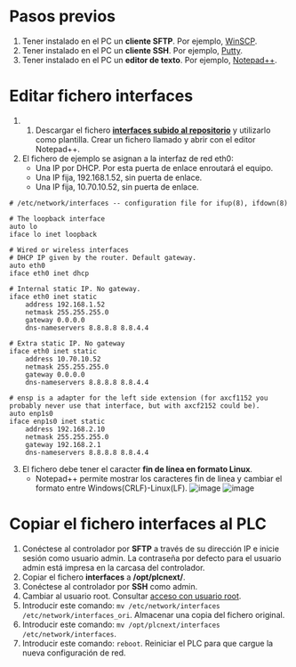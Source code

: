 # Pasos previos
1. Tener instalado en el PC un __cliente SFTP__. Por ejemplo, [WinSCP](https://winscp.net/eng/download.php).
2. Tener instalado en el PC un __cliente SSH__. Por ejemplo, [Putty](https://www.chiark.greenend.org.uk/~sgtatham/putty/latest.html).
3. Tener instalado en el PC un __editor de texto__. Por ejemplo, [Notepad++](https://notepad-plus-plus.org/downloads/).

# Editar fichero interfaces
1. 1. Descargar el fichero [__interfaces subido al repositorio__](files/interfaces) y utilizarlo como plantilla. Crear un fichero llamado  y abrir con el editor Notepad++.
2. El fichero de ejemplo se asignan a la interfaz de red eth0:
   - Una IP por DHCP. Por esta puerta de enlace enroutará el equipo.
   - Una IP fija, 192.168.1.52, sin puerta de enlace.
   - Una IP fija, 10.70.10.52, sin puerta de enlace.

```
# /etc/network/interfaces -- configuration file for ifup(8), ifdown(8)

# The loopback interface
auto lo
iface lo inet loopback

# Wired or wireless interfaces
# DHCP IP given by the router. Default gateway.
auto eth0
iface eth0 inet dhcp

# Internal static IP. No gateway.
iface eth0 inet static
    address 192.168.1.52
    netmask 255.255.255.0
    gateway 0.0.0.0
    dns-nameservers 8.8.8.8 8.8.4.4

# Extra static IP. No gateway
iface eth0 inet static
    address 10.70.10.52
    netmask 255.255.255.0
    gateway 0.0.0.0
    dns-nameservers 8.8.8.8 8.8.4.4

# ensp is a adapter for the left side extension (for axcf1152 you probably never use that interface, but with axcf2152 could be).
auto enp1s0
iface enp1s0 inet static
    address 192.168.2.10
    netmask 255.255.255.0
    gateway 192.168.2.1
    dns-nameservers 8.8.8.8 8.8.4.4
```

3. El fichero debe tener el caracter __fin de línea en formato Linux__.
   - Notepad++ permite mostrar los caracteres fin de linea y cambiar el formato entre Windows(CRLF)-Linux(LF). 
    ![image](https://github.com/JaviPxc/LinuxOnPLCnext/assets/46561573/191c7472-d26b-4ee2-aec3-a9545972b3c1)
    ![image](https://github.com/JaviPxc/LinuxOnPLCnext/assets/46561573/84fe1d5c-24eb-4acd-96f1-e1d23b228b4b)

# Copiar el fichero interfaces al PLC
1. Conéctese al controlador por __SFTP__ a través de su dirección IP e inicie sesión como usuario admin. La contraseña por defecto para el usuario admin está impresa en la carcasa del controlador.
2. Copiar el fichero __interfaces__ a __/opt/plcnext/__.
3. Conéctese al controlador por __SSH__ como admin.
4. Cambiar al usuario root. Consultar [acceso con usuario root](https://github.com/JaviPxc/LinuxOnPLCnext/blob/main/Acceso_con_usuario_root.md).
5. Introducir este comando: ```mv /etc/network/interfaces /etc/network/interfaces_ori```. Almacenar una copia del fichero original.
6. Introducir este comando: ```mv /opt/plcnext/interfaces /etc/network/interfaces```.
7. Introducir este comando: ```reboot```. Reiniciar el PLC para que cargue la nueva configuración de red.


